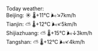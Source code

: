 Today weather:  
Beijing: ☀️ 🌡️+11°C 🌬️↘7km/h  
Tianjin: ⛅️  🌡️+12°C 🌬️↙5km/h  
Shijiazhuang: ⛅️  🌡️+15°C 🌬️↓3km/h  
Tangshan: ⛅️  🌡️+12°C 🌬️↙4km/h  
